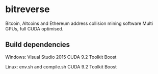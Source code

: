 # bitreverse
Bitcoin, Altcoins and Ethereum address collision mining software 
Multi GPUs, full CUDA optimised.

## Build dependencies

Windows:
Visual Studio 2015
CUDA 9.2 Toolkit
Boost

Linux:
env.sh and compile.sh
CUDA 9.2 Toolkit
Boost
